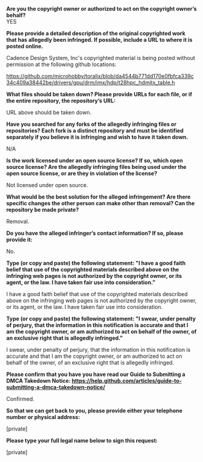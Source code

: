 **Are you the copyright owner or authorized to act on the copyright owner’s behalf?**  
YES

**Please provide a detailed description of the original copyrighted work that has allegedly been infringed. If possible, include a URL to where it is posted online.**  

Cadence Design System, Inc's copyrighted material is being posted without permission at the following github locations:

https://github.com/microhobby/toralix/blob/da4544b771dd170e0fbfca339c34c409a38442be/drivers/gpu/drm/imx/hdp/t28hpc_hdmitx_table.h

**What files should be taken down? Please provide URLs for each file, or if the entire repository, the repository’s URL:**  

URL above should be taken down.

**Have you searched for any forks of the allegedly infringing files or repositories? Each fork is a distinct repository and must be identified separately if you believe it is infringing and wish to have it taken down.**  

N/A

**Is the work licensed under an open source license? If so, which open source license? Are the allegedly infringing files being used under the open source license, or are they in violation of the license?**  

Not licensed under open source.

**What would be the best solution for the alleged infringement? Are there specific changes the other person can make other than removal? Can the repository be made private?**  

Removal.

**Do you have the alleged infringer’s contact information? If so, please provide it:**  

No.

**Type (or copy and paste) the following statement: "I have a good faith belief that use of the copyrighted materials described above on the infringing web pages is not authorized by the copyright owner, or its agent, or the law. I have taken fair use into consideration."**  

I have a good faith belief that use of the copyrighted materials described above on the infringing web pages is not authorized by the copyright owner, or its agent, or the law. I have taken fair use into consideration.

**Type (or copy and paste) the following statement: "I swear, under penalty of perjury, that the information in this notification is accurate and that I am the copyright owner, or am authorized to act on behalf of the owner, of an exclusive right that is allegedly infringed."**  

I swear, under penalty of perjury, that the information in this notification is accurate and that I am the copyright owner, or am authorized to act on behalf of the owner, of an exclusive right that is allegedly infringed.

**Please confirm that you have you have read our Guide to Submitting a DMCA Takedown Notice: https://help.github.com/articles/guide-to-submitting-a-dmca-takedown-notice/**  

Confirmed.

**So that we can get back to you, please provide either your telephone number or physical address:**  

[private]  

**Please type your full legal name below to sign this request:**  

[private]  
